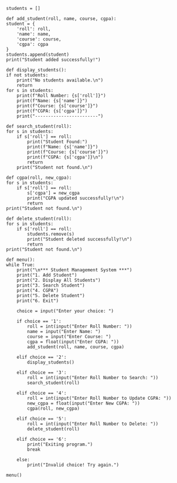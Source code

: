     students = []

    def add_student(roll, name, course, cgpa):
    student = {
        'roll': roll,
        'name': name,
        'course': course,
        'cgpa': cgpa
    }
    students.append(student)
    print("Student added successfully!")

    def display_students():
    if not students:
        print("No students available.\n")
        return
    for s in students:
        print(f"Roll Number: {s['roll']}")
        print(f"Name: {s['name']}")
        print(f"Course: {s['course']}")
        print(f"CGPA: {s['cgpa']}")
        print("------------------------")

    def search_student(roll):
    for s in students:
        if s['roll'] == roll:
            print("Student Found:")
            print(f"Name: {s['name']}")
            print(f"Course: {s['course']}")
            print(f"CGPA: {s['cgpa']}\n")
            return
        print("Student not found.\n")

    def cgpa(roll, new_cgpa):
    for s in students:
        if s['roll'] == roll:
            s['cgpa'] = new_cgpa
            print("CGPA updated successfully!\n")
            return
    print("Student not found.\n")

    def delete_student(roll):
    for s in students:
        if s['roll'] == roll:
            students.remove(s)
            print("Student deleted successfully!\n")
            return
    print("Student not found.\n")

    def menu():
    while True:
        print("\n*** Student Management System ***")
        print("1. Add Student")
        print("2. Display All Students")
        print("3. Search Student")
        print("4. CGPA")
        print("5. Delete Student")
        print("6. Exit")

        choice = input("Enter your choice: ")

        if choice == '1':
            roll = int(input("Enter Roll Number: "))
            name = input("Enter Name: ")
            course = input("Enter Course: ")
            cgpa = float(input("Enter CGPA: "))
            add_student(roll, name, course, cgpa)

        elif choice == '2':
            display_students()

        elif choice == '3':
            roll = int(input("Enter Roll Number to Search: "))
            search_student(roll)

        elif choice == '4':
            roll = int(input("Enter Roll Number to Update CGPA: "))
            new_cgpa = float(input("Enter New CGPA: "))
            cgpa(roll, new_cgpa)

        elif choice == '5':
            roll = int(input("Enter Roll Number to Delete: "))
            delete_student(roll)

        elif choice == '6':
            print("Exiting program.")
            break

        else:
            print("Invalid choice! Try again.")

    menu()
